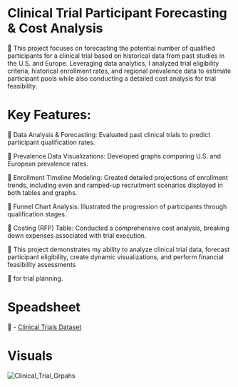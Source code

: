 # Clinical Trial Participant Forecasting & Cost Analysis
 👀 This project focuses on forecasting the potential number of qualified participants for a clinical trial based on historical data from past studies in the U.S. and Europe. Leveraging data analytics, I analyzed trial eligibility criteria, historical enrollment rates, and regional prevalence data to estimate participant pools while also conducting a detailed cost analysis for trial feasibility.

# Key Features:

🌟 Data Analysis & Forecasting: Evaluated past clinical trials to predict participant qualification rates.

🌟 Prevalence Data Visualizations: Developed graphs comparing U.S. and European prevalence rates.

🌟 Enrollment Timeline Modeling: Created detailed projections of enrollment trends, including even and ramped-up recruitment scenarios displayed in both tables and graphs.

🌟 Funnel Chart Analysis: Illustrated the progression of participants through qualification stages.

🌟 Costing (RFP) Table: Conducted a comprehensive cost analysis, breaking down expenses associated with trial execution.

🌟 This project demonstrates my ability to analyze clinical trial data, forecast participant eligibility, create dynamic visualizations, and perform financial feasibility assessments 

🌟 for trial planning.

# Speadsheet
🌟   - <a href="https://github.com/Lacie12311/Clinical_Trial_Eligibilty/blob/main/Clinical_Trials_Spreadsheet.xlsx">Clinical Trials Dataset</a>

# Visuals
![Clinical_Trial_Grpahs](https://github.com/user-attachments/assets/99e4ff95-7928-4770-99ec-f2006c280c0e)


